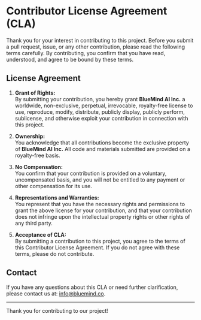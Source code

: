 # Contributor License Agreement (CLA)

Thank you for your interest in contributing to this project. Before you submit a pull request, issue, or any other contribution, please read the following terms carefully. By contributing, you confirm that you have read, understood, and agree to be bound by these terms.

## License Agreement

1. **Grant of Rights:**  
   By submitting your contribution, you hereby grant **BlueMind AI Inc.** a worldwide, non-exclusive, perpetual, irrevocable, royalty-free license to use, reproduce, modify, distribute, publicly display, publicly perform, sublicense, and otherwise exploit your contribution in connection with this project.

2. **Ownership:**  
   You acknowledge that all contributions become the exclusive property of **BlueMind AI Inc.** All code and materials submitted are provided on a royalty-free basis.

3. **No Compensation:**  
   You confirm that your contribution is provided on a voluntary, uncompensated basis, and you will not be entitled to any payment or other compensation for its use.

4. **Representations and Warranties:**  
   You represent that you have the necessary rights and permissions to grant the above license for your contribution, and that your contribution does not infringe upon the intellectual property rights or other rights of any third party.

5. **Acceptance of CLA:**  
   By submitting a contribution to this project, you agree to the terms of this Contributor License Agreement. If you do not agree with these terms, please do not contribute.

## Contact

If you have any questions about this CLA or need further clarification, please contact us at: [info@bluemind.co](mailto:info@bluemind.co).

---

Thank you for contributing to our project!
